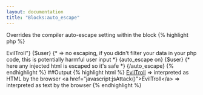 ```yaml
---
layout: documentation
title: "Blocks:auto_escape"
---
```


Overrides the compiler auto-escape setting within the block
{% highlight php %}
<?php
auto_escape(mixed $enabled)
{% endhighlight %}

* **enabled**: if set to "on", "enable", true or 1 then the compiler autoescaping is enabled inside this block. set to "off", "disable", false or 0 to disable it

##Example
{% highlight smarty %}
{$user="<a href=\"javascript:jsAttack()\">EvilTroll</a>"}
{$user} {* => no escaping, if you didn't filter your data in your php code, this is potentially harmful user input *}
 
{auto_escape on}
{$user} {* here any injected html is escaped so it's safe *}
{/auto_escape}
{% endhighlight %}

##Output
{% highlight html %}
<a href="javascript:jsAttack()">EvilTroll</a> => interpreted as HTML by the browser
&lt;a href="javascript:jsAttack()"&gt;EvilTroll&lt;/a&gt; => interpreted as text by the browser
{% endhighlight %}